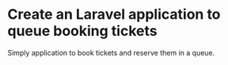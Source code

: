 # Create an Laravel application to queue booking tickets
Simply application to book tickets and reserve them in a queue.